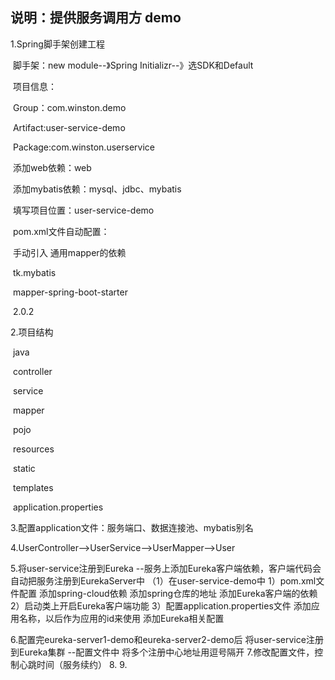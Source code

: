 ## 说明：提供服务调用方	demo

1.Spring脚手架创建工程

​	脚手架：new module--》Spring Initializr--》选SDK和Default

​	项目信息：

​		Group：com.winston.demo

​		Artifact:user-service-demo

​		Package:com.winston.userservice

​	添加web依赖：web

​	添加mybatis依赖：mysql、jdbc、mybatis

​	填写项目位置：user-service-demo

​	pom.xml文件自动配置：

​		手动引入 通用mapper的依赖

​			<groupId>tk.mybatis</groupId>

​			<artifactId>mapper-spring-boot-starter</artifactId>

​			<version>2.0.2</version>			​		

2.项目结构

​	java

​		controller

​		service

​		mapper

​		pojo

​	resources

​		static

​		templates

​		application.properties

3.配置application文件：服务端口、数据连接池、mybatis别名

4.UserController-->UserService-->UserMapper-->User

5.将user-service注册到Eureka
    --服务上添加Eureka客户端依赖，客户端代码会自动把服务注册到EurekaServer中
    （1）在user-service-demo中
        1）pom.xml文件配置
            添加spring-cloud依赖
            添加spring仓库的地址
            添加Eureka客户端的依赖
        2）启动类上开启Eureka客户端功能
        3）配置application.properties文件
            添加应用名称，以后作为应用的id来使用
            添加Eureka相关配置
            
6.配置完eureka-server1-demo和eureka-server2-demo后
    将user-service注册到Eureka集群
        --配置文件中 将多个注册中心地址用逗号隔开
7.修改配置文件，控制心跳时间（服务续约）
8.
9.
​	

